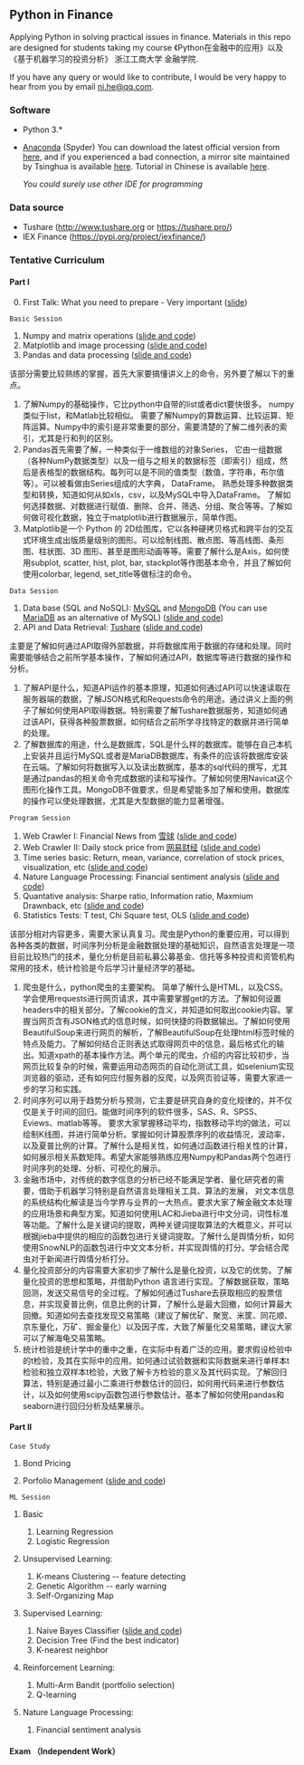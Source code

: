 ## Python in Finance

Applying Python in solving practical issues in finance.  Materials in this repo are designed for students taking my course 《Python在金融中的应用》以及《基于机器学习的投资分析》 浙江工商大学 金融学院. 

If you have any query or would like to contribute, I would be very happy to hear from you by email ni.he@qq.com. 

### Software 

+ Python 3.* 

+ [Anaconda](https://www.anaconda.com/) (Spyder)    You can download the latest official version from [here](https://www.anaconda.com/), and if you experienced a bad connection, a mirror site maintained by Tsinghua is available [here](https://mirrors.tuna.tsinghua.edu.cn/anaconda/archive/).  Tutorial in Chinese is available [here](https://www.jianshu.com/p/62f155eb6ac5). 

  *You could surely use other IDE for programming*

### Data source
+ Tushare  (http://www.tushare.org or https://tushare.pro/)
+ IEX Finance  (https://pypi.org/project/iexfinance/)

### Tentative Curriculum


#### Part I

0. First Talk: What you need to prepare - Very important ([slide](First_Talk.md))

`Basic Session` 

1. Numpy and matrix operations ([slide and code](/BasicSession/numpy_learn.ipynb))
2. Matplotlib and image processing ([slide and code](/BasicSession/matplotlib_learn.ipynb))
3. Pandas and data processing ([slide and code](/BasicSession/pandas_learn.ipynb))



该部分需要比较熟练的掌握，首先大家要搞懂讲义上的命令，另外要了解以下的重点。


1. 了解Numpy的基础操作，它比python中自带的list或者dict要快很多。 numpy类似于list，和Matlab比较相似。 需要了解Numpy的算数运算、比较运算、矩阵运算。Numpy中的索引是非常重要的部分，需要清楚的了解二维列表的索引，尤其是行和列的区别。
2. Pandas首先需要了解，一种类似于一维数组的对象Series， 它由一组数据（各种NumPy数据类型）以及一组与之相关的数据标签（即索引）组成，然后是表格型的数据结构。每列可以是不同的值类型（数值，字符串，布尔值等）。可以被看做由Series组成的大字典， DataFrame。 熟悉处理多种数据类型和转换，知道如何从如xls，csv，以及MySQL中导入DataFrame。 了解如何选择数据、对数据进行赋值、删除、合并、筛选、分组、聚合等等。了解如何做可视化数据，独立于matplotlib进行数据展示，简单作图。
3. Matplotlib是一个 Python 的 2D绘图库，它以各种硬拷贝格式和跨平台的交互式环境生成出版质量级别的图形。可以绘制线图、散点图、等高线图、条形图、柱状图、3D 图形、甚至是图形动画等等。需要了解什么是Axis，如何使用subplot, scatter, hist, plot, bar, stackplot等作图基本命令，并且了解如何使用colorbar, legend, set_title等做标注的命令。

`Data Session`

1. Data base (SQL and NoSQL):  [MySQL](https://www.mysql.com/) and [MongoDB](https://www.mongodb.com/)  (You can use [MariaDB](https://mariadb.org/) as an alternative of MySQL)  ([slide and code](/DataSession/database_learn.ipynb))
2. API and Data Retrieval:  [Tushare](http://www.tushare.org ) ([slide and code](/DataSession/API_and_Data_Retrieval.ipynb))

主要是了解如何通过API取得外部数据，并将数据库用于数据的存储和处理。同时需要能够结合之前所学基本操作，了解如何通过API，数据库等进行数据的操作和分析。

1. 了解API是什么，知道API运作的基本原理，知道如何通过API可以快速读取在服务器端的数据，了解JSON格式和Requests命令的用途。通过讲义上面的例子了解如何使用API取得数据。特别需要了解Tushare数据服务，知道如何通过该API，获得各种股票数据，如何结合之前所学寻找特定的数据并进行简单的处理。
2. 了解数据库的用途，什么是数据库，SQL是什么样的数据库。能够在自己本机上安装并且运行MySQL或者是MariaDB数据库，有条件的应该将数据库安装在云端。了解如何将数据写入以及读出数据库，基本的sql代码的撰写，尤其是通过pandas的相关命令完成数据的读和写操作。了解如何使用Navicat这个图形化操作工具。MongoDB不做要求，但是希望能多加了解和使用。数据库的操作可以使处理数据，尤其是大型数据的能力显著增强。

`Program Session`

1. Web Crawler I:  Financial News from [雪球](https://xueqiu.com/)   ([slide and code](/ProgramSession/spider01_learn.ipynb))
2. Web Crawler II:  Daily stock price from [网易财经](https://money.163.com/)  ([slide and code](/ProgramSession/spider02_learn.ipynb))
3. Time series basic: Return, mean, variance, correlation of stock prices, visualization, etc ([slide and code](/ProgramSession/time_series_learn.ipynb))
4. Nature Language Processing:  Financial sentiment analysis ([slide and code](/ProgramSession/nlp_learn.ipynb))
5. Quantative analysis: Sharpe ratio, Information ratio, Maxmium Drawnback, etc ([slide and code](/ProgramSession/quant_learn.ipynb))
6. Statistics Tests: T test, Chi Square test, OLS ([slide and code](/ProgramSession/statistics_learn.ipynb))

该部分相对内容更多，需要大家认真复习。爬虫是Python的重要应用，可以得到各种各类的数据，时间序列分析是金融数据处理的基础知识，自然语言处理是一项目前比较热门的技术，量化分析是目前私募公募基金、信托等多种投资和资管机构常用的技术，统计检验是今后学习计量经济学的基础。

1. 爬虫是什么，python爬虫的主要架构。 简单了解什么是HTML，以及CSS。学会使用requests进行网页请求，其中需要掌握get的方法。了解如何设置headers中的相关部分。了解cookie的含义，并知道如何取出cookie内容。掌握当网页含有JSON格式的信息时候，如何快捷的将数据输出。了解如何使用BeautifulSoup来进行网页的解析，了解BeautifulSoup在处理html标签时候的特点及能力。了解如何结合正则表达式取得网页中的信息，最后格式化的输出。知道xpath的基本操作方法。两个单元的爬虫，介绍的内容比较初步，当网页比较复杂的时候，需要运用动态网页的自动化测试工具，如selenium实现浏览器的驱动，还有如何应付服务器的反爬，以及网页验证等，需要大家进一步的学习和实践。 
2. 时间序列可以用于趋势分析与预测，它主要是研究自身的变化规律的，并不仅仅是关于时间的回归。能做时间序列的软件很多，SAS、R、SPSS、Eviews、matlab等等。 要求大家掌握移动平均，指数移动平均的做法，可以绘制K线图，并进行简单分析。掌握如何计算股票序列的收益情况，波动率，以及夏普比例的计算。了解什么是相关性，如何通过函数进行相关性的计算，如何展示相关系数矩阵。希望大家能够熟练应用Numpy和Pandas两个包进行时间序列的处理、分析、可视化的展示。
3. 金融市场中，对传统的数字信息的分析已经不能满足学者、量化研究者的需要，借助于机器学习特别是自然语言处理相关工具、算法的发展， 对文本信息的系统结构化解读是当今学界与业界的一大热点。要求大家了解金融文本处理的应用场景和典型方案。知道如何使用LAC和Jieba进行中文分词，词性标准等功能。了解什么是关键词的提取，两种关键词提取算法的大概意义，并可以根据jieba中提供的相应的函数包进行关键词提取。了解什么是舆情分析，如何使用SnowNLP的函数包进行中文文本分析，并实现舆情的打分。学会结合爬虫对于新闻进行舆情分析打分。 
4. 量化投资部分的内容需要大家初步了解什么是量化投资，以及它的优势。了解量化投资的思想和策略，并借助Python 语言进行实现。了解数据获取，策略回测，发送交易信号的全过程。了解如何通过Tushare去获取相应的股票信息，并实现夏普比例，信息比例的计算，了解什么是最大回撤，如何计算最大回撤。知道如何去查找发现交易策略（建议了解优矿、聚宽、米筐、同花顺、京东量化，万矿、掘金量化）以及因子库，大致了解量化交易策略，建议大家可以了解海龟交易策略。 
5. 统计检验是统计学中的重中之重，在实际中有着广泛的应用。要求假设检验中的t检验，及其在实际中的应用。如何通过试验数据和实际数据来进行单样本t检验和独立双样本t检验，大致了解卡方检验的意义及其代码实现。了解回归算法，特别是通过最小二乘进行参数估计的回归，如何用代码来进行参数估计，以及如何使用scipy函数包进行参数估计。基本了解如何使用pandas和seaborn进行回归分析及结果展示。


#### Part II

`Case Study`

1. Bond Pricing

2. Porfolio Management ([slide and code](https://github.com/xinihe/jrxy_portfolio_management))


`ML Session`

1. Basic
   1. Learning Regression
   2. Logistic Regression
   
2. Unsupervised Learning:
   1. K-means Clustering -- feature detecting
   2. Genetic Algorithm -- early warning
   3. Self-Organizing Map 
   
3. Supervised Learning:
   1. Naive Bayes Classifier  ([slide and code](/MLSession/bayes_learn.ipynb))
   2. Decision Tree (Find the best indicator)
   3. K-nearest neighbor 


4. Reinforcement Learning:
   1. Multi-Arm Bandit (portfolio selection)
   2. Q-learning
   
5. Nature Language Processing:
   1. Financial sentiment analysis



#### Exam （Independent Work）


